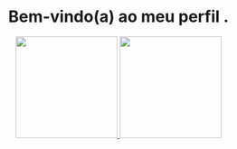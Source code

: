 <div style="display: flex; justify-content: center; align-items: center; height: 100vh;">
  <div style="display: flex; flex-direction: column; justify-content: center; align-items: center; text-align: center;">
    <h1>Bem-vindo(a) ao meu perfil .</h1>
    <a href="https://github.com/AlienDevZone">
      <img height="180em" src="https://github-readme-stats.vercel.app/api?username=AlienDevZone&show_icons=true&theme=radical&include_all_commits=true&count_private=true"/>
      <img height="180em" src="https://github-readme-stats.vercel.app/api/top-langs/?username=AlienDevZone&layout=compact&langs_count=6&theme=radical"/>
    </a>
    <div style="display: inline-block; margin-top: 20px;"> </div>
  </div>
</div>
